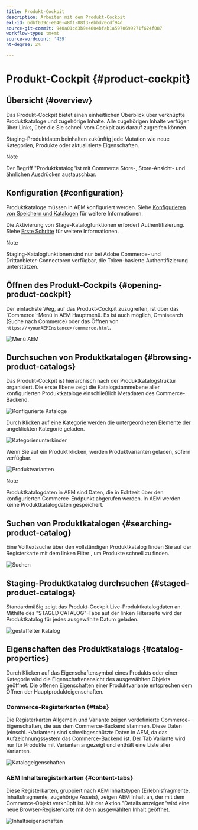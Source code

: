 ```yaml
---
title: Produkt-Cockpit
description: Arbeiten mit dem Produkt-Cockpit
exl-id: 6dbf039c-e040-48f1-88f3-ebbd70cdf94d
source-git-commit: 940a01cd3b9e4804bfab1a5970699271f624f087
workflow-type: tm+mt
source-wordcount: '439'
ht-degree: 2%

---
```


# Produkt-Cockpit {#product-cockpit}

## Übersicht {#overview}

Das Produkt-Cockpit bietet einen einheitlichen Überblick über verknüpfte Produktkataloge und zugehörige Inhalte. Alle zugehörigen Inhalte verfügen über Links, über die Sie schnell vom Cockpit aus darauf zugreifen können.

Staging-Produktdaten beinhalten zukünftig jede Mutation wie neue Kategorien, Produkte oder aktualisierte Eigenschaften.

>[!NOTE]
>
>Der Begriff &quot;Produktkatalog&quot;ist mit Commerce Store-, Store-Ansicht- und ähnlichen Ausdrücken austauschbar.

## Konfiguration {#configuration}

Produktkataloge müssen in AEM konfiguriert werden. Siehe [Konfigurieren von Speichern und Katalogen](https://experienceleague.adobe.com/docs/experience-manager-cloud-service/content-and-commerce/storefront/getting-started.html?#catalog) für weitere Informationen.

Die Aktivierung von Stage-Katalogfunktionen erfordert Authentifizierung. Siehe [Erste Schritte](https://experienceleague.adobe.com/docs/experience-manager-cloud-service/content-and-commerce/storefront/getting-started.html) für weitere Informationen.

>[!NOTE]
>
>Staging-Katalogfunktionen sind nur bei Adobe Commerce- und Drittanbieter-Connectoren verfügbar, die Token-basierte Authentifizierung unterstützen.

## Öffnen des Produkt-Cockpits {#opening-product-cockpit}

Der einfachste Weg, auf das Produkt-Cockpit zuzugreifen, ist über das &#39;Commerce&#39;-Menü in AEM Hauptmenü. Es ist auch möglich, Omnisearch (Suche nach Commerce) oder das Öffnen von `https://<yourAEMInstance>/commerce.html`.

![Menü AEM](../assets/aem-menu.png)

## Durchsuchen von Produktkatalogen {#browsing-product-catalogs}

Das Produkt-Cockpit ist hierarchisch nach der Produktkatalogstruktur organisiert. Die erste Ebene zeigt die Katalogstammebene aller konfigurierten Produktkataloge einschließlich Metadaten des Commerce-Backend.

![Konfigurierte Kataloge](../assets/catalog-overview.png)

Durch Klicken auf eine Kategorie werden die untergeordneten Elemente der angeklickten Kategorie geladen.

![Kategorienunterkinder](../assets/catalog-category-children.png)

Wenn Sie auf ein Produkt klicken, werden Produktvarianten geladen, sofern verfügbar.

![Produktvarianten](../assets/catalog-product-variation.png)

>[!NOTE]
>
>Produktkatalogdaten in AEM sind Daten, die in Echtzeit über den konfigurierten Commerce-Endpunkt abgerufen werden. In AEM werden keine Produktkatalogdaten gespeichert.

## Suchen von Produktkatalogen {#searching-product-catalog}

Eine Volltextsuche über den vollständigen Produktkatalog finden Sie auf der Registerkarte mit dem linken Filter , um Produkte schnell zu finden.

![Suchen](../assets/search-cockpit.png)

## Staging-Produktkatalog durchsuchen {#staged-product-catalogs}

Standardmäßig zeigt das Produkt-Cockpit Live-Produktkatalogdaten an. Mithilfe des &quot;STAGED CATALOG&quot;-Tabs auf der linken Filterseite wird der Produktkatalog für jedes ausgewählte Datum geladen.

![gestaffelter Katalog](../assets/staged-cockpit.png)

## Eigenschaften des Produktkatalogs {#catalog-properties}

Durch Klicken auf das Eigenschaftensymbol eines Produkts oder einer Kategorie wird die Eigenschaftenansicht des ausgewählten Objekts geöffnet. Die offenen Eigenschaften einer Produktvariante entsprechen dem Öffnen der Hauptprodukteigenschaften.

### Commerce-Registerkarten {#tabs}

Die Registerkarten Allgemein und Variante zeigen vordefinierte Commerce-Eigenschaften, die aus dem Commerce-Backend stammen. Diese Daten (einschl. -Varianten) sind schreibgeschützte Daten in AEM, da das Aufzeichnungssystem das Commerce-Backend ist. Der Tab Variante wird nur für Produkte mit Varianten angezeigt und enthält eine Liste aller Varianten.

![Katalogeigenschaften](../assets/catalog-properties.png)

### AEM Inhaltsregisterkarten {#content-tabs}

Diese Registerkarten, gruppiert nach AEM Inhaltstypen (Erlebnisfragmente, Inhaltsfragmente, zugehörige Assets), zeigen AEM Inhalt an, der mit dem Commerce-Objekt verknüpft ist. Mit der Aktion &quot;Details anzeigen&quot;wird eine neue Browser-Registerkarte mit dem ausgewählten Inhalt geöffnet.

![Inhaltseigenschaften](../assets/content-properties.png)
